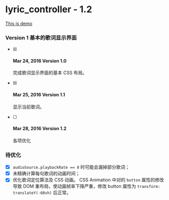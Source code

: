 # lyric_controller - 1.2
[This is demo](http://www.kravis.me/lyric_controller)

### Version 1 基本的歌词显示界面
- [x] #### Mar 24, 2016 Version 1.0
	完成歌词显示界面的基本 CSS 布局。

- [x] #### Mar 25, 2016 Version 1.1
	显示当前歌词。

- [ ] #### Mar 28, 2016 Version 1.2
	各项优化


### 待优化
- [x] `audioSource.playbackRate == 8` 时可能会漏掉部分歌词；
- [x] 未精确计算每句歌词的动画时间；
- [x] 优化歌词定位算法及 CSS 动画。
	CSS Animation 中对的 `button` 属性的修改导致 DOM 重布局，使动画帧率下降严重，修改 button 属性为 `transform: translateY(-60vh)` 后正常。